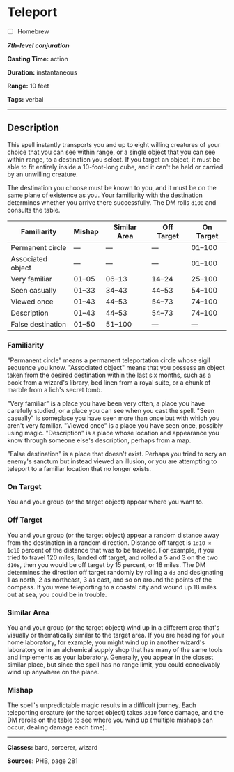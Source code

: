 # Teleport

- [ ] Homebrew

***7th-level conjuration***

**Casting Time:** action

**Duration:** instantaneous

**Range:** 10 feet

**Tags:** verbal

---

## Description
This spell instantly transports you and up to eight willing creatures of your choice that you can see within range, or a single object that you can see within range, to a destination you select.
If you target an object, it must be able to fit entirely inside a 10-foot-long cube, and it can't be held or carried by an unwilling creature.

The destination you choose must be known to you, and it must be on the same plane of existence as you.
Your familiarity with the destination determines whether you arrive there successfully.
The DM rolls `d100` and consults the table.

| Familiarity       | Mishap      | Similar Area | Off Target  | On Target    |
|-------------------|-------------|--------------|-------------|--------------|
| Permanent circle  | &mdash;     | &mdash;      | &mdash;     | 01&ndash;100 |
| Associated object | &mdash;     | &mdash;      | &mdash;     | 01&ndash;100 |
| Very familiar     | 01&ndash;05 | 06&ndash;13  | 14&ndash;24 | 25&ndash;100 |
| Seen casually     | 01&ndash;33 | 34&ndash;43  | 44&ndash;53 | 54&ndash;100 |
| Viewed once       | 01&ndash;43 | 44&ndash;53  | 54&ndash;73 | 74&ndash;100 |
| Description       | 01&ndash;43 | 44&ndash;53  | 54&ndash;73 | 74&ndash;100 |
| False destination | 01&ndash;50 | 51&ndash;100 | &mdash;     | &mdash;      |

### Familiarity
"Permanent circle" means a permanent teleportation circle whose sigil sequence you know.
"Associated object" means that you possess an object taken from the desired destination within the last six months, such as a book from a wizard's library, bed linen from a royal suite, or a chunk of marble from a lich's secret tomb.

"Very familiar" is a place you have been very often, a place you have carefully studied, or a place you can see when you cast the spell.
"Seen casually" is someplace you have seen more than once but with which you aren't very familiar.
"Viewed once" is a place you have seen once, possibly using magic.
"Description" is a place whose location and appearance you know through someone else's description, perhaps from a map.

"False destination" is a place that doesn't exist.
Perhaps you tried to scry an enemy's sanctum but instead viewed an illusion, or you are attempting to teleport to a familiar location that no longer exists.

### On Target
You and your group (or the target object) appear where you want to.

### Off Target
You and your group (or the target object) appear a random distance away from the destination in a random direction.
Distance off target is `1d10 × 1d10` percent of the distance that was to be traveled.
For example, if you tried to travel 120 miles, landed off target, and rolled a 5 and 3 on the two `d10`s, then you would be off target by 15 percent, or 18 miles.
The DM determines the direction off target randomly by rolling a `d8` and designating 1 as north, 2 as northeast, 3 as east, and so on around the points of the compass.
If you were teleporting to a coastal city and wound up 18 miles out at sea, you could be in trouble.

### Similar Area
You and your group (or the target object) wind up in a different area that's visually or thematically similar to the target area.
If you are heading for your home laboratory, for example, you might wind up in another wizard's laboratory or in an alchemical supply shop that has many of the same tools and implements as your laboratory.
Generally, you appear in the closest similar place, but since the spell has no range limit, you could conceivably wind up anywhere on the plane.

### Mishap
The spell's unpredictable magic results in a difficult journey.
Each teleporting creature (or the target object) takes `3d10` force damage, and the DM rerolls on the table to see where you wind up (multiple mishaps can occur, dealing damage each time).

---

**Classes:** bard, sorcerer, wizard

**Sources:** PHB, page 281
